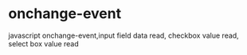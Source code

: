 # onchange-event
javascript onchange-event,input field data read, checkbox value read, select box value read
